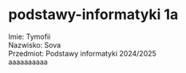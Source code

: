 # podstawy-informatyki 1a
Imie: Tymofii   
Nazwisko: Sova   
Przedmiot: Podstawy informatyki 2024/2025  
aaaaaaaaaa
